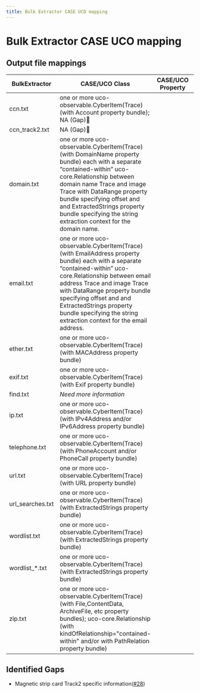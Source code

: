 ```yaml
---
title: Bulk Extractor CASE UCO mapping
---
```


# Bulk Extractor CASE UCO mapping


## Output file mappings

|BulkExtractor|CASE/UCO Class|CASE/UCO Property|Mapping Examples|CASE/UCO Example|
|---|---|---|---|---|
|ccn.txt|one or more uco-observable.CyberItem(Trace) (with Account property bundle); NA (Gap)&#x1F534;||||
|ccn_track2.txt|NA (Gap)&#x1F534;||||
|domain.txt|one or more uco-observable.CyberItem(Trace) (with DomainName property bundle) each with a separate “contained-within” uco-core.Relationship between domain name Trace and image Trace with DataRange property bundle specifying offset and and ExtractedStrings property bundle specifying the string extraction context for the domain name.||[Domain.txt mapping](BulkExtractor-mapping-examples/Domain.txt-mapping-example.md)||
|email.txt|one or more uco-observable.CyberItem(Trace) (with EmailAddress property bundle) each with a separate “contained-within” uco-core.Relationship between email address Trace and image Trace with DataRange property bundle specifying offset and and ExtractedStrings property bundle specifying the string extraction context for the email address.||[Email.txt mapping](BulkExtractor-mapping-examples/Email.txt-mapping-example.md)||
|ether.txt|one or more uco-observable.CyberItem(Trace) (with MACAddress property bundle)||||
|exif.txt|one or more uco-observable.CyberItem(Trace) (with Exif property bundle)||||
|find.txt|_Need more information_||||
|ip.txt|one or more uco-observable.CyberItem(Trace) (with IPv4Address and/or IPv6Address property bundle)||||
|telephone.txt|one or more uco-observable.CyberItem(Trace) (with PhoneAccount and/or PhoneCall property bundle)||||
|url.txt|one or more uco-observable.CyberItem(Trace) (with URL property bundle)||||
|url_searches.txt|one or more uco-observable.CyberItem(Trace) (with ExtractedStrings property bundle)||||
|wordlist.txt|one or more uco-observable.CyberItem(Trace) (with ExtractedStrings property bundle)||||
|wordlist_*.txt|one or more uco-observable.CyberItem(Trace) (with ExtractedStrings property bundle)||||
|zip.txt|one or more uco-observable.CyberItem(Trace) (with File,ContentData, ArchiveFile, etc  property bundles); uco-core.Relationship (with kindOfRelationship="contained-within" and/or with PathRelation property bundle)||||

## Identified Gaps

- Magnetic strip card Track2 specific information([#28](https://github.com/ucoProject/uco/issues/28))
